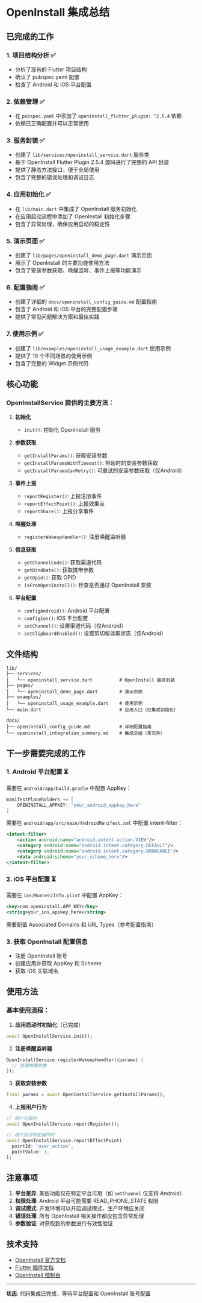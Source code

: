 # OpenInstall 集成总结

## 已完成的工作

### 1. 项目结构分析 ✅
- 分析了现有的 Flutter 项目结构
- 确认了 pubspec.yaml 配置
- 检查了 Android 和 iOS 平台配置

### 2. 依赖管理 ✅
- 在 `pubspec.yaml` 中添加了 `openinstall_flutter_plugin: ^2.5.4` 依赖
- 依赖已正确配置并可以正常使用

### 3. 服务封装 ✅
- 创建了 `lib/services/openinstall_service.dart` 服务类
- 基于 OpenInstall Flutter Plugin 2.5.4 源码进行了完整的 API 封装
- 提供了静态方法接口，便于全局使用
- 包含了完整的错误处理和调试日志

### 4. 应用初始化 ✅
- 在 `lib/main.dart` 中集成了 OpenInstall 服务初始化
- 在应用启动流程中添加了 OpenInstall 初始化步骤
- 包含了异常处理，确保应用启动的稳定性

### 5. 演示页面 ✅
- 创建了 `lib/pages/openinstall_demo_page.dart` 演示页面
- 展示了 OpenInstall 的主要功能使用方法
- 包含了安装参数获取、唤醒监听、事件上报等功能演示

### 6. 配置指南 ✅
- 创建了详细的 `docs/openinstall_config_guide.md` 配置指南
- 包含了 Android 和 iOS 平台的完整配置步骤
- 提供了常见问题解决方案和最佳实践

### 7. 使用示例 ✅
- 创建了 `lib/examples/openinstall_usage_example.dart` 使用示例
- 提供了 10 个不同场景的使用示例
- 包含了完整的 Widget 示例代码

## 核心功能

### OpenInstallService 提供的主要方法：

1. **初始化**
   - `init()`: 初始化 OpenInstall 服务

2. **参数获取**
   - `getInstallParams()`: 获取安装参数
   - `getInstallParamsWithTimeout()`: 带超时的安装参数获取
   - `getInstallParamsCanRetry()`: 可重试的安装参数获取（仅Android）

3. **事件上报**
   - `reportRegister()`: 上报注册事件
   - `reportEffectPoint()`: 上报效果点
   - `reportShare()`: 上报分享事件

4. **唤醒处理**
   - `registerWakeupHandler()`: 注册唤醒监听器

5. **信息获取**
   - `getChannelCode()`: 获取渠道代码
   - `getBindData()`: 获取携带参数
   - `getOpid()`: 获取 OPID
   - `isFromOpenInstall()`: 检查是否通过 OpenInstall 安装

6. **平台配置**
   - `configAndroid()`: Android 平台配置
   - `configIos()`: iOS 平台配置
   - `setChannel()`: 设置渠道代码（仅Android）
   - `setClipboardEnabled()`: 设置剪切板读取状态（仅Android）

## 文件结构

```
lib/
├── services/
│   └── openinstall_service.dart          # OpenInstall 服务封装
├── pages/
│   └── openinstall_demo_page.dart        # 演示页面
├── examples/
│   └── openinstall_usage_example.dart    # 使用示例
└── main.dart                             # 应用入口（已集成初始化）

docs/
├── openinstall_config_guide.md           # 详细配置指南
└── openinstall_integration_summary.md    # 集成总结（本文件）
```

## 下一步需要完成的工作

### 1. Android 平台配置 ⏳
需要在 `android/app/build.gradle` 中配置 AppKey：
```gradle
manifestPlaceholders += [
    OPENINSTALL_APPKEY: "your_android_appkey_here"
]
```

需要在 `android/app/src/main/AndroidManifest.xml` 中配置 intent-filter：
```xml
<intent-filter>
    <action android:name="android.intent.action.VIEW"/>
    <category android:name="android.intent.category.DEFAULT"/>
    <category android:name="android.intent.category.BROWSABLE"/>
    <data android:scheme="your_scheme_here"/>
</intent-filter>
```

### 2. iOS 平台配置 ⏳
需要在 `ios/Runner/Info.plist` 中配置 AppKey：
```xml
<key>com.openinstall.APP_KEY</key>
<string>your_ios_appkey_here</string>
```

需要配置 Associated Domains 和 URL Types（参考配置指南）

### 3. 获取 OpenInstall 配置信息
- 注册 OpenInstall 账号
- 创建应用并获取 AppKey 和 Scheme
- 获取 iOS 关联域名

## 使用方法

### 基本使用流程：

1. **应用启动时初始化**（已完成）
```dart
await OpenInstallService.init();
```

2. **注册唤醒监听器**
```dart
OpenInstallService.registerWakeupHandler((params) {
  // 处理唤醒参数
});
```

3. **获取安装参数**
```dart
final params = await OpenInstallService.getInstallParams();
```

4. **上报用户行为**
```dart
// 用户注册时
await OpenInstallService.reportRegister();

// 用户执行特定操作时
await OpenInstallService.reportEffectPoint(
  pointId: 'user_action',
  pointValue: 1,
);
```

## 注意事项

1. **平台差异**: 某些功能仅在特定平台可用（如 `setChannel` 仅支持 Android）
2. **权限处理**: Android 平台可能需要 READ_PHONE_STATE 权限
3. **调试模式**: 开发环境可以开启调试模式，生产环境应关闭
4. **错误处理**: 所有 OpenInstall 相关操作都应包含异常处理
5. **参数验证**: 对获取到的参数进行有效性验证

## 技术支持

- [OpenInstall 官方文档](https://www.openinstall.io/doc/)
- [Flutter 插件文档](https://pub.dev/packages/openinstall_flutter_plugin)
- [OpenInstall 控制台](https://developer.openinstall.io/)

---

**状态**: 代码集成已完成，等待平台配置和 OpenInstall 账号配置
